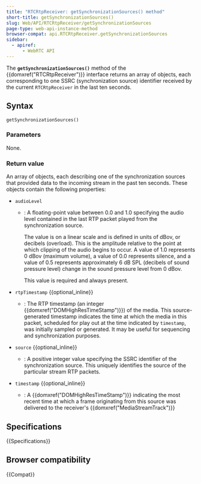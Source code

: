 ```yaml
---
title: "RTCRtpReceiver: getSynchronizationSources() method"
short-title: getSynchronizationSources()
slug: Web/API/RTCRtpReceiver/getSynchronizationSources
page-type: web-api-instance-method
browser-compat: api.RTCRtpReceiver.getSynchronizationSources
sidebar:
  - apiref:
      - WebRTC API
---
```


The **`getSynchronizationSources()`** method of the {{domxref("RTCRtpReceiver")}} interface returns an array of objects, each corresponding to one SSRC (synchronization source) identifier received by the current `RTCRtpReceiver` in the last ten seconds.

## Syntax

```js-nolint
getSynchronizationSources()
```

### Parameters

None.

### Return value

An array of objects, each describing one of the synchronization sources that provided data to the incoming stream in the past ten seconds.
These objects contain the following properties:

- `audioLevel`
  - : A floating-point value between 0.0 and 1.0 specifying the audio level contained in the last RTP packet played from the synchronization source.

    The value is on a linear scale and is defined in units of dBov, or decibels (overload).
    This is the amplitude relative to the point at which clipping of the audio begins to occur.
    A value of 1.0 represents 0 dBov (maximum volume), a value of 0.0 represents silence, and a value of 0.5 represents approximately 6 dB SPL (decibels of sound pressure level) change in the sound pressure level from 0 dBov.

    This value is required and always present.

- `rtpTimestamp` {{optional_inline}}
  - : The RTP timestamp (an integer {{domxref("DOMHighResTimeStamp")}}) of the media.
    This source-generated timestamp indicates the time at which the media in this packet, scheduled for play out at the time indicated by `timestamp`, was initially sampled or generated.
    It may be useful for sequencing and synchronization purposes.

- `source` {{optional_inline}}
  - : A positive integer value specifying the SSRC identifier of the synchronization source.
    This uniquely identifies the source of the particular stream RTP packets.

- `timestamp` {{optional_inline}}
  - : A {{domxref("DOMHighResTimeStamp")}} indicating the most recent time at which a frame originating from this source was delivered to the receiver's {{domxref("MediaStreamTrack")}}

## Specifications

{{Specifications}}

## Browser compatibility

{{Compat}}
